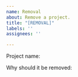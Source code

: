 ```yaml
---
name: Removal
about: Remove a project.
title: "[REMOVAL]"
labels: ''
assignees: ''

---
```


Project name: 

Why should it be removed:
